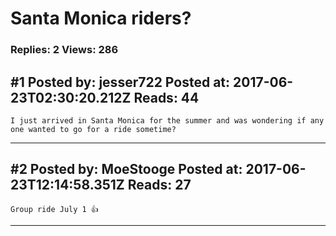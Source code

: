 # Santa Monica riders?

### Replies: 2 Views: 286

## \#1 Posted by: jesser722 Posted at: 2017-06-23T02:30:20.212Z Reads: 44

```
I just arrived in Santa Monica for the summer and was wondering if any one wanted to go for a ride sometime?
```

---
## \#2 Posted by: MoeStooge Posted at: 2017-06-23T12:14:58.351Z Reads: 27

```
Group ride July 1 👍
```

---
